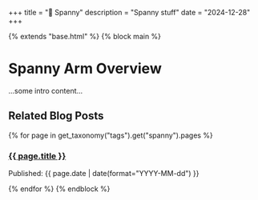 +++
title = "🦾 Spanny"
description = "Spanny stuff"
date = "2024-12-28"
+++

{% extends "base.html" %}
{% block main %}
  <h1>Spanny Arm Overview</h1>
  <p>...some intro content...</p>

  <h2>Related Blog Posts</h2>
  {% for page in get_taxonomy("tags").get("spanny").pages %}
    <article>
      <h3><a href="{{ page.permalink }}">{{ page.title }}</a></h3>
      <p>Published: {{ page.date | date(format="YYYY-MM-dd") }}</p>
    </article>
  {% endfor %}
{% endblock %}

